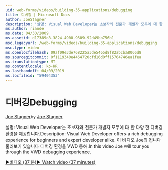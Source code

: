 ```yaml
---
uid: web-forms/videos/building-35-applications/debugging
title: 디버깅 | Microsoft Docs
author: JoeStagner
description: '설명: Visual Web Developer는 초보자와 전문가 개발자 모두에 대 한 다양 한 디버깅 환경을 제공합니다. 이 비디오에서 Joe는 둘러보기 있습니다를 VW 통해...'
ms.author: riande
ms.date: 04/30/2009
ms.assetid: d17389d8-3824-4900-9309-92d49bb756b1
msc.legacyurl: /web-forms/videos/building-35-applications/debugging
msc.type: video
ms.openlocfilehash: 09af09e3de768225a3de5465d8f82abcba8066d8
ms.sourcegitcommit: 0f1119340e4464720cfd16d0ff15764746ea1fea
ms.translationtype: MT
ms.contentlocale: ko-KR
ms.lasthandoff: 04/09/2019
ms.locfileid: "59404353"
---
```

# <a name="debugging"></a><span data-ttu-id="887e8-104">디버깅</span><span class="sxs-lookup"><span data-stu-id="887e8-104">Debugging</span></span>

<span data-ttu-id="887e8-105">[Joe Stagner](https://github.com/JoeStagner)</span><span class="sxs-lookup"><span data-stu-id="887e8-105">by [Joe Stagner](https://github.com/JoeStagner)</span></span>

<span data-ttu-id="887e8-106">설명: Visual Web Developer는 초보자와 전문가 개발자 모두에 대 한 다양 한 디버깅 환경을 제공합니다.</span><span class="sxs-lookup"><span data-stu-id="887e8-106">Description: Visual Web Developer offers a rich debugging experience for beginners and expert developer alike.</span></span> <span data-ttu-id="887e8-107">이 비디오 Joe의 됩니다 둘러보기 있습니다 디버깅 환경을 VWD 통해.</span><span class="sxs-lookup"><span data-stu-id="887e8-107">In this video Joe will tour you through the VWD debugging experience.</span></span>

[<span data-ttu-id="887e8-108">&#9654;비디오 (37 분)</span><span class="sxs-lookup"><span data-stu-id="887e8-108">&#9654; Watch video (37 minutes)</span></span>](https://channel9.msdn.com/Blogs/ASP-NET-Site-Videos/debugging)
